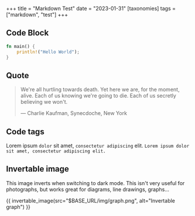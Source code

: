 +++
title = "Markdown Test"
date = "2023-01-31"
[taxonomies]
tags = ["markdown", "test"]
+++

## Code Block

```rust
fn main() {
    println!("Hello World");
}
```
## Quote

> We're all hurtling towards death. Yet here we are, for the moment, alive. Each of us knowing we're going to die. Each of us secretly believing we won't.
> 
> — Charlie Kaufman, Synecdoche, New York



## Code tags

Lorem ipsum `dolor` sit amet, `consectetur adipiscing` elit.
`Lorem ipsum dolor sit amet, consectetur adipiscing elit.`

## Invertable image

This image inverts when switching to dark mode. This isn't very useful for photographs, but works great for diagrams, line drawings, graphs…

{{ invertable_image(src="$BASE_URL/img/graph.png", alt="Invertable graph") }}
